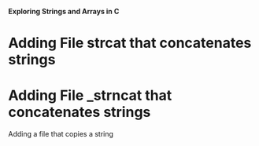 **Exploring Strings and Arrays in C**
# Adding File strcat that concatenates strings
# Adding File _strncat that concatenates strings
Adding a file that copies a string
